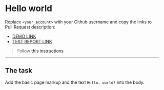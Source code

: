 # Hello world
Replace `<your_account>` with your Github username and copy the links to Pull Request description:
- [DEMO LINK](https://andry5bb.github.io/layout_hello-world/)
- [TEST REPORT LINK](https://andry5bb.github.io/layout_hello-world/report/html_report/)

> Follow [this instructions](https://mate-academy.github.io/layout_task-guideline/#how-to-solve-the-layout-tasks-on-github)
___

## The task 
Add the basic page markup and the text `Hello, world!` into the body.
